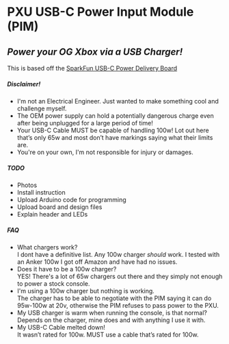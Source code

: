 # PXU USB-C Power Input Module (PIM)
## _Power your OG Xbox via a USB Charger!_

This is based off the [SparkFun USB-C Power Delivery Board](https://github.com/sparkfun/Power_Delivery_Board-USB-C)

##### Disclaimer!
- I'm not an Electrical Engineer. Just wanted to make something cool and challenge myself.
- The OEM power supply can hold a potentially dangerous charge even after being unplugged for a large period of time!
- Your USB-C Cable MUST be capable of handling 100w! Lot out here that’s only 65w and most don’t have markings saying what their limits are. 
- You're on your own, I'm not responsible for injury or damages. 

##### TODO
- Photos
- Install instruction
- Upload Arduino code for programming
- Upload board and design files
- Explain header and LEDs

##### FAQ
- What chargers work?  
  I dont have a definitive list. Any 100w charger *should* work. I tested with an Anker 100w I got off Amazon and have had no issues.
- Does it have to be a 100w charger?  
   YES! There's a lot of 65w chargers out there and they simply not enough to power a stock console.
- I'm using a 100w charger but nothing is working.  
   The charger has to be able to negotiate with the PIM saying it can do 95w-100w at 20v, otherwise the PIM refuses to pass power to the PXU.
- My USB charger is warm when running the console, is that normal?  
   Depends on the charger, mine does and with anything I use it with.
- My USB-C Cable melted down!  
   It wasn’t rated for 100w. MUST use a cable that’s rated for 100w.
